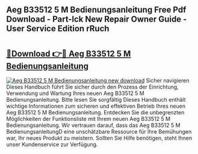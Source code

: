 ## Aeg B33512 5 M Bedienungsanleitung Free Pdf Download - Part-lck New Repair Owner Guide - User Service Edition rRuch

# <h2><a href="http://df46x6w.blite.top/?on=Aeg+B33512+5+M+Bedienungsanleitung">🔗Download 👉🔴 Aeg B33512 5 M Bedienungsanleitung</a></h2>

[![Aeg B33512 5 M Bedienungsanleitung new download](https://i.imgur.com/lujVjoI.png)](http://df46x6w.blite.top/?on=Aeg+B33512+5+M+Bedienungsanleitung)
Sicher navigieren Dieses Handbuch führt Sie sicher durch den Prozess der Einrichtung, Verwendung und Wartung Ihres neuen Aeg B33512 5 M Bedienungsanleitung. Bitte lesen Sie sorgfältig Dieses Handbuch enthält wichtige Informationen zum sicheren und effektiven Betrieb Ihres neuen Aeg B33512 5 M Bedienungsanleitung. Entdecken Sie die unbegrenzten Möglichkeiten der Funktionsliste mit Ihrem neuen Aeg B33512 5 M Bedienungsanleitung. Wir vertrauen darauf, dass das Aeg B33512 5 M BedienungsanleitungD eine unschätzbare Ressource für Ihre Bemühungen war, Ihr neues Produkt zu meistern. Sollten Sie Hilfe benötigen, steht Ihnen unser Kundenservice zur Verfügung.
